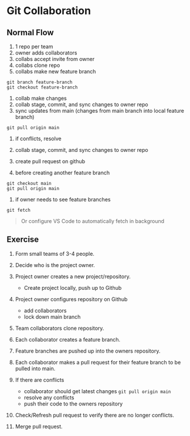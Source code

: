 # Git Collaboration

## Normal Flow

1. 1 repo per team
1. owner adds collaborators
1. collabs accept invite from owner
1. collabs clone repo
1. collabs make new feature branch

```
git branch feature-branch
git checkout feature-branch
```

1. collab make changes
1. collab stage, commit, and sync changes to owner repo
1. sync updates from main (changes from main branch into local feature branch)

```
git pull origin main
```

1. if conflicts, resolve
1. collab stage, commit, and sync changes to owner repo
1. create pull request on github

1. before creating another feature branch

```
git checkout main
git pull origin main
```

1. if owner needs to see feature branches

```
git fetch
```

> Or configure VS Code to automatically fetch in background


## Exercise

1. Form small teams of 3-4 people.

1. Decide who is the project owner.
1. Project owner creates a new project/repository.
   - Create project locally, push up to Github
1. Project owner configures repository on Github
   - add collaborators
   - lock down main branch
1. Team collaborators clone repository.
1. Each collaborator creates a feature branch.
1. Feature branches are pushed up into the owners repository.
1. Each collaborator makes a pull request for their feature branch to be pulled into main.
1. If there are conflicts
   - collaborator should get latest changes `git pull origin main`
   - resolve any conflicts
   - push their code to the owners repository
1. Check/Refresh pull request to verify there are no longer conflicts.
1. Merge pull request.
